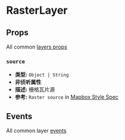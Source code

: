 # RasterLayer

## Props

All common [layers props](/api/Layers/README.md#props)

### `source`

- **类型:** `Object | String`
- **非侦听属性**
- **描述:** 栅格瓦片源
- **参考:** `Raster source` in [Mapbox Style Spec](https://docs.mapbox.com/mapbox-gl-js/style-spec/#sources-raster)

## Events

All common layer [events](/api/Layers/#events)
